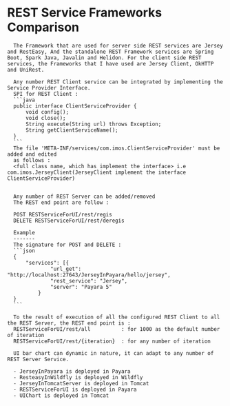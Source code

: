 # REST Service Frameworks Comparison
      The Framework that are used for server side REST services are Jersey and RestEasy, And the standalone REST Framework services are Spring Boot, Spark Java, Javalin and Helidon. For the client side REST services, the Frameworks that I have used are Jersey Client, OkHTTP and UniRest.
      
      Any number REST Client service can be integrated by implementing the Service Provider Interface.
      SPI for REST Client :
      ```java
      public interface ClientServiceProvider {    
          void config();
          void close();
          String execute(String url) throws Exception;
          String getClientServiceName();
      }
      ```
      The file 'META-INF/services/com.imos.ClientServiceProvider' must be added and edited 
      as follows :
      <full class name, which has implement the interface> i.e com.imos.JerseyClient(JerseyClient implement the interface ClientServiceProvider)
      
      
      Any number of REST Server can be added/removed
      The REST end point are follow :
      
      POST RESTServiceForUI/rest/regis
      DELETE RESTServiceForUI/rest/deregis
            
      Example
      -------
      The signature for POST and DELETE :
      ```json
      {
          "services": [{
                  "url_get": "http://localhost:27643/JerseyInPayara/hello/jersey",
                  "rest_service": "Jersey",
                  "server": "Payara 5"
              }
      }
      ```
      
      To the result of execution of all the configured REST Client to all the REST Server, the REST end point is :
      RESTServiceForUI/rest/all          : for 1000 as the default number of iteration
      RESTServiceForUI/rest/{iteration}  : for any number of iteration
      
      UI bar chart can dynamic in nature, it can adapt to any number of REST Server Service.
     
      - JerseyInPayara is deployed in Payara
      - ResteasyInWildfly is deployed in Wildfly
      - JerseyInTomcatServer is deployed in Tomcat
      - RESTServiceForUI is deployed in Payara
      - UIChart is deployed in Tomcat
